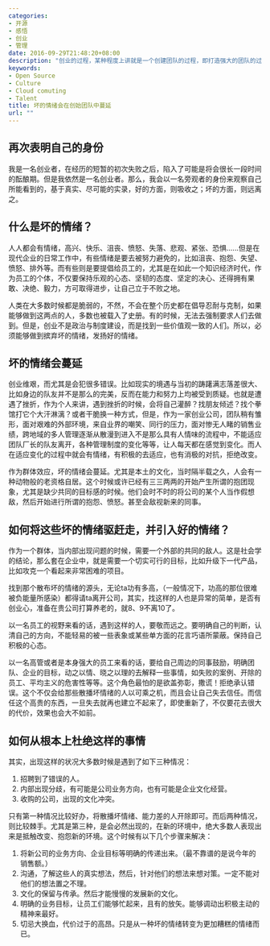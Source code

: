 ```yaml
---
categories:
- 开源
- 感悟
- 创业
- 管理
date: 2016-09-29T21:48:20+08:00
description: "创业的过程，某种程度上讲就是一个创建团队的过程，即打造强大的团队的过程。但是，在这样一个过程中，会遇到各种各样的困难，但最大的、也是最容易被人们忽视——内部的情绪！那些让人消极的情绪，如果创始人忽视这点，那么有可能从内部瓦解。"
keywords:
- Open Source
- Culture
- Cloud comuting
- Talent
title: 坏的情绪会在创始团队中蔓延
url: ""
---
```


## 再次表明自己的身份

我是一名创业者，在经历的短暂的初次失败之后，陷入了可能是将会很长一段时间的酝酿期。但是我依然是一名创业者。那么，我会以一名旁观者的身份来观察自己所能看到的，基于真实、尽可能的实录，好的方面，则吸收之；坏的方面，则远离之。

## 什么是坏的情绪？

人人都会有情绪，高兴、快乐、沮丧、愤怒、失落、悲观、紧张、恐惧......但是在现代企业的日常工作中，有些情绪是要去被努力避免的，比如沮丧、抱怨、失望、愤怒、排外等。而有些则是要提倡给员工的，尤其是在如此一个知识经济时代，作为员工的个体，不仅要保持乐观的心态、坚韧的态度、坚定的决心、还得拥有果敢、决绝、毅力，方可取得进步，让自己立于不败之地。

人类在大多数时候都是脆弱的，不然，不会在整个历史都在倡导忍耐与克制，如果能够做到这两点的人，多数也被载入了史册。有的时候，无法去强制要求人们去做到。但是，创业不是政治与制度建设，而是找到一些价值观一致的人们。所以，必须能够做到摈弃坏的情绪，发扬好的情绪。

## 坏的情绪会蔓延

创业维艰，而尤其是会犯很多错误。比如现实的境遇与当初的踌躇满志落差很大、比如身边的队友并不是那么的完美，反而在能力和努力上均被受到质疑。也就是遭遇了挫折，作为个人来讲，遇到挫折的时候，会将自己灌醉？找朋友倾述？找个拳馆打它个大汗淋漓？或者干脆换一种方式，但是，作为一家创业公司，团队稍有雏形，面对艰难的外部环境，来自业界的嘲笑、同行的压力，面对惨无人睹的销售业绩，跨地域的多人管理逐渐从散漫到进入不是那么具有人情味的流程中，不能适应团队厂长的队友离开，各种管理制度的变化等等，让人每天都在感觉到变化。而人在适应变化的过程中就会有情绪，有积极的去适应，也有消极的对抗，拒绝改变。

作为群体效应，坏的情绪会蔓延。尤其是本土的文化，当时隔半载之久，人会有一种动物般的老资格自居。这个时候或许已经有三三两两的开始产生所谓的抱团现象，尤其是缺少共同的目标感的时候。他们会时不时的将公司的某个人当作假想敌，然后开始进行所谓的抱怨、愤怒。甚至会敌视新来的同事。

## 如何将这些坏的情绪驱赶走，并引入好的情绪？

作为一个群体，当内部出现问题的时候，需要一个外部的共同的敌人。这是社会学的结论，那么套在企业中，就是需要一个切实可行的目标，比如升级下一代产品，比如攻克一个看起来非常困难的项目。

找到那个散布坏的情绪的源头，无论ta功有多高，（一般情况下，功高的那位很难被负能量所感染）都得请ta离开公司，其实，找这样的人也是异常的简单，是否有创业心，准备在贵公司打算养老的，就8、9不离10了。

以一名员工的视野来看的话，遇到这样的人，要敬而远之。要明确自己的判断，认清自己的方向，不能轻易的被一些表象或某些单方面的花言巧语所蒙蔽。保持自己积极的心态。

以一名高管或者是本身强大的员工来看的话，要给自己周边的同事鼓励，明确团队、企业的目标，动之以情、晓之以理的去解释一些事情，如失败的案例、开除的员工、平均主义的危害性等等。这个角色最怕的是欲盖弥彰，撒谎！拒绝承认错误。这个不仅会给那些散播坏情绪的人以可乘之机，而且会让自己失去信任。而信任这个高贵的东西，一旦失去就再也建立不起来了，即使重新了，不仅要花去很大的代价，效果也会大不如前。

## 如何从根本上杜绝这样的事情

其实，出现这样的状况大多数时候是遇到了如下三种情况：

1.  招聘到了错误的人。
2.  内部出现分歧，有可能是公司业务方向，也有可能是企业文化经营。
3.  收购的公司，出现的文化冲突。

只有第一种情况比较好办，将散播坏情绪、能力差的人开除即可。而后两种情况，则比较棘手。尤其是第三种，是会必然出现的，在新的环境中，绝大多数人表现出来是抵触改变、抱怨新的环境。这个时候有以下几个步骤来解决：

1. 将新公司的业务方向、企业目标等明确的传递出来。（最不靠谱的是说今年的销售额。）
2. 沟通，了解这些人的真实想法，然后，针对他们的想法来想对策。一定不能对他们的想法置之不理。
3. 文化的保留与传承。然后才能慢慢的发展新的文化。
4. 明确的业务目标，让员工们能够忙起来，且有的放矢。能够调动出积极主动的精神来最好。
5. 切忌大换血，代价过于的高昂。只是从一种坏的情绪转变为更加糟糕的情绪而已。
